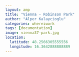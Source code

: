 ```yaml
---
layout: amp
title: "Vienna - Robinson Park"
author: "Alper Kalaycioglu"
categories: whereiwork
tags: [documentation]
image: vienna37-park.jpg
location:
  latitude: 48.2566305555556
  longitude: 16.3642888888889
---
```

